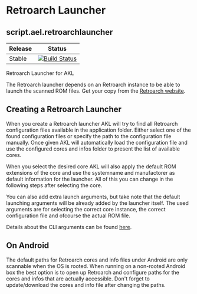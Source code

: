 
# Retroarch Launcher
## script.ael.retroarchlauncher
| Release | Status |
|----|----|
| Stable | [![Build Status](https://dev.azure.com/jnpro/AKL/_apis/build/status/script.akl.retroarchlauncher?branchName=main)](https://dev.azure.com/jnpro/AKL/_build/latest?definitionId=7&branchName=main)|

Retroarch Launcher for AKL

The Retroarch launcher depends on an Retroarch instance to be able to launch the scanned ROM files.
Get your copy from the [Retroarch website](http://www.retroarch.com/).

## Creating a Retroarch Launcher

When you create a Retroarch launcher AKL will try to find all Retroarch configuration files available
in the application folder. Either select one of the found configuration files or specify the path to
the configuration file manually. Once given AKL will automatically load the configuration file and
use the configured cores and infos folder to present the list of available cores.

When you select the desired core AKL will also apply the default ROM extensions of the core and use
the systemname and manufactorer as default information for the launcher. All of this you can change
in the following steps after selecting the core.

You can also add extra launch arguments, but take note that the default launching arguments will be
already added by the launcher itself. The used arguments are for selecting the correct core instance,
the correct configuration file and ofcourse the actual ROM file. 

Details about the CLI arguments can be found [here](https://docs.libretro.com/guides/cli-intro/).

## On Android

The default paths for Retroarch cores and info files under Android are only scannable when the OS
is rooted. When running on a non-rooted Android box the best option is to open up Retroarch and
configure paths for the cores and infos that are actually accessible. 
Don't forget to update/download the cores and info file after changing the paths.
